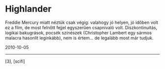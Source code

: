 # Highlander

Freddie Mercury miatt néztük csak végig: valahogy jó helyen, jó időben volt ez a film, de most felnőtt fejjel egyszerűen csapnivaló volt. Diszkontinuitás, logikai bakugrások, pocsék színészek (Christopher Lambert egy sármos malacra hasonlít leginkább), nem is értem... de legalább most már tudjuk.

2010-10-05 

----

[3], [scifi]